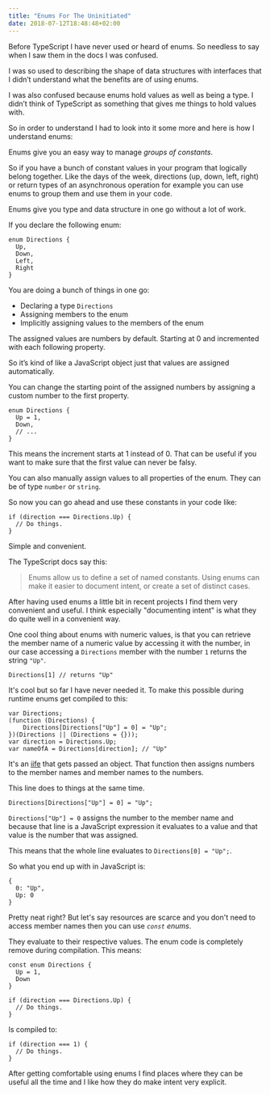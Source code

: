 ```yaml
---
title: "Enums For The Uninitiated"
date: 2018-07-12T18:48:48+02:00
---
```


Before TypeScript I have never used or heard of enums. So needless to say when I saw them in the docs I was confused.

I was so used to describing the shape of data structures with interfaces that I didn’t understand what the benefits are of using enums.

I was also confused because enums hold values as well as being a type. I didn’t think of TypeScript as something that gives me things to hold values with.

So in order to understand I had to look into it some more and here is how I understand enums:

Enums give you an easy way to manage _groups of constants_.

So if you have a bunch of constant values in your program that logically belong together. Like the days of the week, directions (up, down, left, right) or return types of an asynchronous operation for example you can use enums to group them and use them in your code. 

Enums give you type and data structure in one go without a lot of work.

If you declare the following enum:

```
enum Directions {
  Up,
  Down,
  Left,
  Right
}
```

You are doing a bunch of things in one go:

- Declaring a type `Directions`
- Assigning members to the enum
- Implicitly assigning values to the members of the enum

The assigned values are numbers by default. Starting at 0 and incremented with each following property.

So it’s kind of like a JavaScript object just that values are assigned automatically.

You can change the starting point of the assigned numbers by assigning a custom number to the first property.

```
enum Directions {
  Up = 1,
  Down,
  // ...
}
```

This means the increment starts at 1 instead of 0. That can be useful if you want to make sure that the first value can never be falsy.

You can also manually assign values to all properties of the enum. They can be of type `number` or `string`.

So now you can go ahead and use these constants in your code like:

```
if (direction === Directions.Up) {
  // Do things.
}
```

Simple and convenient.

The TypeScript docs say this: 

> Enums allow us to define a set of named constants. Using enums can make it easier to document intent, or create a set of distinct cases.

After having used enums a little bit in recent projects I find them very convenient and useful. I think especially "documenting intent" is what they do quite well in a convenient way.

One cool thing about enums with numeric values, is that you can retrieve the member name of a numeric value by accessing it with the number, in our case accessing a `Directions` member with the number `1` returns the string `"Up"`.

```
Directions[1] // returns "Up"
```

It's cool but so far I have never needed it. 
To make this possible during runtime enums get compiled to this: 

```
var Directions;
(function (Directions) {
    Directions[Directions["Up"] = 0] = "Up";
})(Directions || (Directions = {}));
var direction = Directions.Up;
var nameOfA = Directions[direction]; // "Up"
```

It's an [iife](http://benalman.com/news/2010/11/immediately-invoked-function-expression/) that gets passed an object. That function then assigns numbers to the member names and member names to the numbers. 

This line does to things at the same time.

```
Directions[Directions["Up"] = 0] = "Up";
```

`Directions["Up"] = 0` assigns the number to the member name and because that line is a JavaScript expression it evaluates to a value and that value is the number that was assigned. 

This means that the whole line evaluates to `Directions[0] = "Up";`.

So what you end up with in JavaScript is: 

```
{
  0: "Up",
  Up: 0
}
```

Pretty neat right? But let's say resources are scarce and you don't need to access member names then you can use _`const` enums_. 

They evaluate to their respective values. The enum code is completely remove during compilation. This means:

```
const enum Directions {
  Up = 1,
  Down
}

if (direction === Directions.Up) {
  // Do things.
}
```

Is compiled to: 

```
if (direction === 1) {
  // Do things.
}
```

After getting comfortable using enums I find places where they can be useful all the time and I like how they do make intent very explicit.
